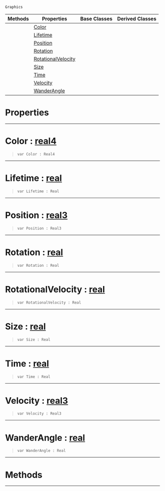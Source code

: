  `Graphics`

|Methods|Properties|Base Classes|Derived Classes|
|---|---|---|---|
| |[ Color](https://github.com/zeroengineteam/ZeroDocs/blob/master/code_reference/class_reference/particle.markdown#color-zero-engine-docume)| | |
| |[ Lifetime](https://github.com/zeroengineteam/ZeroDocs/blob/master/code_reference/class_reference/particle.markdown#lifetime-zero-engine-doc)| | |
| |[ Position](https://github.com/zeroengineteam/ZeroDocs/blob/master/code_reference/class_reference/particle.markdown#position-zero-engine-doc)| | |
| |[ Rotation](https://github.com/zeroengineteam/ZeroDocs/blob/master/code_reference/class_reference/particle.markdown#rotation-zero-engine-doc)| | |
| |[ RotationalVelocity](https://github.com/zeroengineteam/ZeroDocs/blob/master/code_reference/class_reference/particle.markdown#rotationalvelocity-zero)| | |
| |[ Size](https://github.com/zeroengineteam/ZeroDocs/blob/master/code_reference/class_reference/particle.markdown#size-zero-engine-documen)| | |
| |[ Time](https://github.com/zeroengineteam/ZeroDocs/blob/master/code_reference/class_reference/particle.markdown#time-zero-engine-documen)| | |
| |[ Velocity](https://github.com/zeroengineteam/ZeroDocs/blob/master/code_reference/class_reference/particle.markdown#velocity-zero-engine-doc)| | |
| |[ WanderAngle](https://github.com/zeroengineteam/ZeroDocs/blob/master/code_reference/class_reference/particle.markdown#wanderangle-zero-engine)| | |


 #  Properties


---  
 #  Color : [real4](https://github.com/zeroengineteam/ZeroDocs/blob/master/code_reference/nada_base_types/real4.markdown)

> 
> ``` lang=cpp, name=Nada
> var Color : Real4


---  
 #  Lifetime : [real](https://github.com/zeroengineteam/ZeroDocs/blob/master/code_reference/nada_base_types/real.markdown)

> 
> ``` lang=cpp, name=Nada
> var Lifetime : Real


---  
 #  Position : [real3](https://github.com/zeroengineteam/ZeroDocs/blob/master/code_reference/nada_base_types/real3.markdown)

> 
> ``` lang=cpp, name=Nada
> var Position : Real3


---  
 #  Rotation : [real](https://github.com/zeroengineteam/ZeroDocs/blob/master/code_reference/nada_base_types/real.markdown)

> 
> ``` lang=cpp, name=Nada
> var Rotation : Real


---  
 #  RotationalVelocity : [real](https://github.com/zeroengineteam/ZeroDocs/blob/master/code_reference/nada_base_types/real.markdown)

> 
> ``` lang=cpp, name=Nada
> var RotationalVelocity : Real


---  
 #  Size : [real](https://github.com/zeroengineteam/ZeroDocs/blob/master/code_reference/nada_base_types/real.markdown)

> 
> ``` lang=cpp, name=Nada
> var Size : Real


---  
 #  Time : [real](https://github.com/zeroengineteam/ZeroDocs/blob/master/code_reference/nada_base_types/real.markdown)

> 
> ``` lang=cpp, name=Nada
> var Time : Real


---  
 #  Velocity : [real3](https://github.com/zeroengineteam/ZeroDocs/blob/master/code_reference/nada_base_types/real3.markdown)

> 
> ``` lang=cpp, name=Nada
> var Velocity : Real3


---  
 #  WanderAngle : [real](https://github.com/zeroengineteam/ZeroDocs/blob/master/code_reference/nada_base_types/real.markdown)

> 
> ``` lang=cpp, name=Nada
> var WanderAngle : Real


---  
 #  Methods


---  
 

 